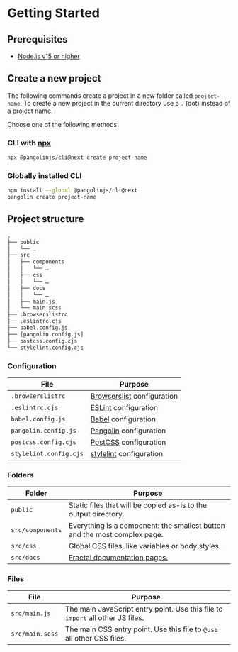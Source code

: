 # Getting Started

## Prerequisites

* [Node.js v15 or higher](https://nodejs.org)

## Create a new project

The following commands create a project in a new folder called `project-name`. To create a new project in the current directory use a `.` (dot) instead of a project name.

Choose one of the following methods:

### CLI with [npx](https://github.com/npm/npx)

```bash
npx @pangolinjs/cli@next create project-name
```

### Globally installed CLI

```bash
npm install --global @pangolinjs/cli@next
pangolin create project-name
```

## Project structure

```txt
.
├── public
│   └── …
├── src
│   ├── components
│   │   └── …
│   ├── css
│   │   └── …
│   ├── docs
│   │   └── …
│   ├── main.js
│   └── main.scss
├── .browserslistrc
├── .eslintrc.cjs
├── babel.config.js
├── [pangolin.config.js]
├── postcss.config.cjs
└── stylelint.config.cjs
```

### Configuration

| File                   | Purpose                                                                    |
|------------------------|----------------------------------------------------------------------------|
| `.browserslistrc`      | [Browserslist](https://github.com/browserslist/browserslist) configuration |
| `.eslintrc.cjs`        | [ESLint](https://eslint.org) configuration                                 |
| `babel.config.js`      | [Babel](https://babeljs.io) configuration                                  |
| `pangolin.config.js`   | <Badge text="Optional" /> [Pangolin](configuration.md) configuration       |
| `postcss.config.cjs`   | [PostCSS](https://postcss.org) configuration                               |
| `stylelint.config.cjs` | [stylelint](https://stylelint.io) configuration                            |

### Folders

| Folder           | Purpose                                                                                              |
|------------------|------------------------------------------------------------------------------------------------------|
| `public`         | Static files that will be copied as-is to the output directory.                                      |
| `src/components` | Everything is a component: the smallest button and the most complex page.                            |
| `src/css`        | <Badge text="Changeable" /> Global CSS files, like variables or body styles.                         |
| `src/docs`       | <Badge text="Optional" /> [Fractal documentation pages.](https://fractal.build/guide/documentation/) |

### Files

| File            | Purpose                                                                        |
|-----------------|--------------------------------------------------------------------------------|
| `src/main.js`   | The main JavaScript entry point. Use this file to `import` all other JS files. |
| `src/main.scss` | The main CSS entry point. Use this file to `@use` all other CSS files.         |
